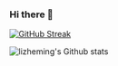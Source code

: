 ### Hi there 👋

<!--
**danon6868/danon6868** is a ✨ _special_ ✨ repository because its `README.md` (this file) appears on your GitHub profile.

Here are some ideas to get you started:

- 🔭 I’m currently working on ...
- 🌱 I’m currently learning ...
- 👯 I’m looking to collaborate on ...
- 🤔 I’m looking for help with ...
- 💬 Ask me about ...
- 📫 How to reach me: ...
- 😄 Pronouns: ...
- ⚡ Fun fact: ...
-->
[![GitHub Streak](http://github-readme-streak-stats.herokuapp.com?user=danon6868&theme=dark&background=000000)](https://git.io/streak-stats)


<!--START_SECTION:waka-->
![lizheming's Github stats](https://github-readme-stats.vercel.app/api?username=danon6868&show_icons=true)
<!--END_SECTION:waka-->

